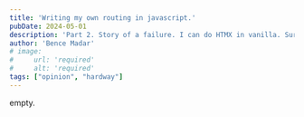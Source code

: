 ```yaml
---
title: 'Writing my own routing in javascript.'
pubDate: 2024-05-01 
description: 'Part 2. Story of a failure. I can do HTMX in vanilla. Sure I can, just not with my edge case AWS deployment.'
author: 'Bence Madar'
# image:
#     url: 'required'
#     alt: 'required'
tags: ["opinion", "hardway"]
---
```


empty.